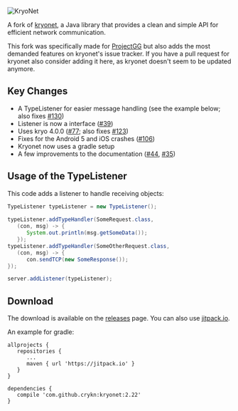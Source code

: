 ![KryoNet](https://raw.github.com/wiki/EsotericSoftware/kryonet/images/logo.jpg)

A fork of [kryonet](https://github.com/EsotericSoftware/kryonet/), a Java library that provides a clean and simple API for efficient network communication.

This fork was specifically made for [ProjectGG](https://github.com/Meidimax99/ProjektGG) but also adds the most demanded features on kryonet's issue tracker. If you have a pull request for kryonet also consider adding it here, as kryonet doesn't seem to be updated anymore.

## Key Changes
* A TypeListener for easier message handling (see the example below; also fixes [#130](https://github.com/EsotericSoftware/kryonet/issues/130))
* Listener is now a interface ([#39](https://github.com/EsotericSoftware/kryonet/issues/39))
* Uses kryo 4.0.0 ([#77](https://github.com/EsotericSoftware/kryonet/issues/77); also fixes [#123](https://github.com/EsotericSoftware/kryonet/issues/123))
* Fixes for the Android 5 and iOS crashes ([#106](https://github.com/EsotericSoftware/kryonet/issues/106))
* Kryonet now uses a gradle setup
* A few improvements to the documentation ([#44](https://github.com/EsotericSoftware/kryonet/issues/44), [#35](https://github.com/EsotericSoftware/kryonet/issues/35))

## Usage of the TypeListener

This code adds a listener to handle receiving objects:

```java
TypeListener typeListener = new TypeListener();
        
typeListener.addTypeHandler(SomeRequest.class,
   (con, msg) -> {
      System.out.println(msg.getSomeData());
   });
typeListener.addTypeHandler(SomeOtherRequest.class,
   (con, msg) -> {
      con.sendTCP(new SomeResponse());
});

server.addListener(typeListener);
```

## Download

The download is available on the [releases](https://github.com/crykn/kryonet/releases) page. You can also use [jitpack.io](https://jitpack.io/#crykn/kryonet/).

An example for gradle:
```
allprojects {
   repositories {
      ...
      maven { url 'https://jitpack.io' }
   }
}
	
dependencies {
   compile 'com.github.crykn:kryonet:2.22'
}
```